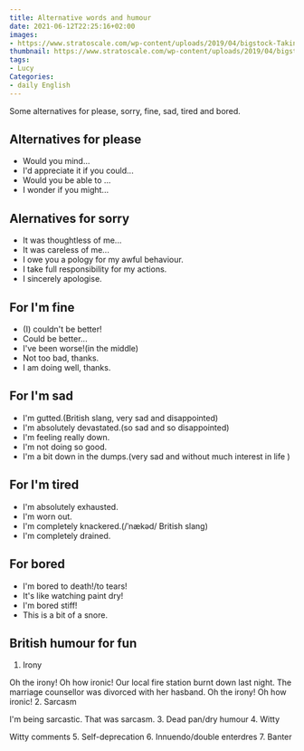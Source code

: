 ```yaml
---
title: Alternative words and humour
date: 2021-06-12T22:25:16+02:00
images:
- https://www.stratoscale.com/wp-content/uploads/2019/04/bigstock-Taking-decisions-for-the-futur-168083693-1-e1501669681220-1024x511.jpg
thumbnail: https://www.stratoscale.com/wp-content/uploads/2019/04/bigstock-Taking-decisions-for-the-futur-168083693-1-e1501669681220-1024x511.jpg
tags:
- Lucy
Categories:
- daily English
---
```


Some alternatives for please, sorry, fine, sad, tired and bored.

## Alternatives for please
* Would you mind...
* I'd appreciate it if you could...
* Would you be able to ...
* I wonder if you might...

## Alernatives for sorry

* It was thoughtless of me...
* It was careless of me...
* I owe you a pology for my awful behaviour.
* I take full responsibility for my actions.
* I sincerely apologise.

## For I'm fine
* (I) couldn't be better!
* Could be better...
* I've been worse!(in the middle)
* Not too bad, thanks.
* I am doing well, thanks.

## For I'm sad
* I'm gutted.(British slang, very sad and disappointed)
* I'm absolutely devastated.(so sad and so disappointed)
* I'm feeling really down.
* I'm not doing so good.
* I'm a bit down in the dumps.(very sad and without much interest in life )

## For I'm tired
* I'm absolutely exhausted.
* I'm worn out.
* I'm completely knackered.(/ˈnækəd/ British slang)
* I'm completely drained.

## For bored
* I'm bored to death!/to tears!
* It's like watching paint dry!
* I'm bored stiff!
* This is a bit of a snore.

## British humour for fun
1. Irony

  Oh the irony! Oh how ironic!
  Our local fire station burnt down last night.
  The marriage counsellor was divorced with her hasband.
  Oh the irony! Oh how ironic!
2. Sarcasm

  I'm being sarcastic. That was sarcasm.
3. Dead pan/dry humour
4. Witty

  Witty comments
5. Self-deprecation
6. Innuendo/double enterdres
7. Banter
